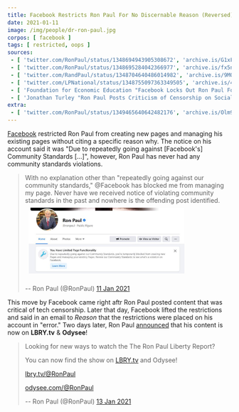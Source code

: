 ```yaml
---
title: Facebook Restricts Ron Paul For No Discernable Reason (Reversed)
date: 2021-01-11
image: /img/people/dr-ron-paul.jpg
corpos: [ facebook ]
tags: [ restricted, oops ]
sources:
 - [ 'twitter.com/RonPaul/status/1348694943905308672', 'archive.is/G1xF5' ]
 - [ 'twitter.com/RonPaul/status/1348695284042366977', 'archive.is/fx5nv' ]
 - [ 'twitter.com/RandPaul/status/1348704640486014982', 'archive.is/9MQ7w' ]
 - [ 'twitter.com/LPNational/status/1348755097363349505', 'archive.is/4zx33' ]
 - [ 'Foundation for Economic Education "Facebook Locks Out Ron Paul Following Column Criticizing Big Tech Censorship, Cites ''Error''" by Jon Miltimore (11 Jan 2021)', 'archive.is/okHik' ]
 - [ 'Jonathan Turley "Ron Paul Posts Criticism of Censorship on Social Media Shortly Before Facebook Blocks Him" by Jonathan Turley (12 Jan 2021)', 'archive.is/2HtAO' ]
extra:
 - [ 'twitter.com/RonPaul/status/1349465640642482176', 'archive.is/Olm9s' ]
---
```


[Facebook](/facebook/) restricted Ron Paul from creating new pages and managing
his existing pages without citing a specific reason why. The notice on his
account said it was "Due to repeatedly going against [Facebook's] Community
Standards [...]", however, Ron Paul has never had any community standards
violations.

> With no explanation other than "repeatedly going against our community
> standards," @Facebook has blocked me from managing my page. Never have we
> received notice of violating community standards in the past and nowhere is
> the offending post identified.
> [<img src="screenshot.jpg" width="350" height="auto" style="margin: 0.5rem">](screenshot.jpg)
>
> -- Ron Paul (@RonPaul) [11 Jan 2021](https://archive.is/G1xF5)

This move by Facebook came right aftr Ron Paul posted content that was critical
of tech censorship. Later that day, Facebook lifted the restrictions and said
in an email to _Reason_ that the restrictions were placed on his account in
"error." Two days later, Ron Paul [announced](https://archive.is/Olm9s) that
his content is now on **LBRY.tv** & **Odysee**!

> Looking for new ways to watch the The Ron Paul Liberty Report?
>
> You can now find the show on [LBRY.tv](http://LBRY.tv) and Odysee!
>
> [lbry.tv/@RonPaul](https://lbry.tv/@RonPaul)
>
> [odysee.com/@RonPaul](https://odysee.com/@RonPaul)
>
> -- Ron Paul (@RonPaul) [13 Jan 2021](https://archive.is/Olm9s)

